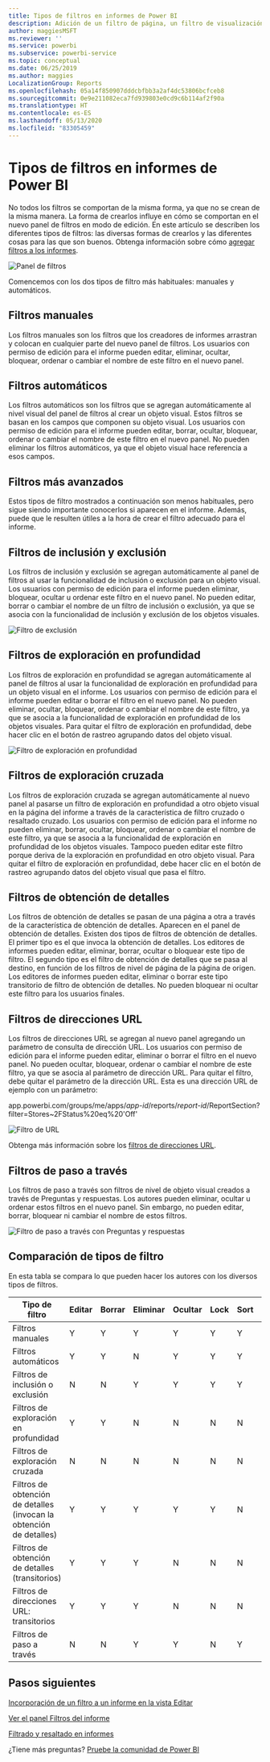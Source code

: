 ```yaml
---
title: Tipos de filtros en informes de Power BI
description: Adición de un filtro de página, un filtro de visualización o un filtro de informe a un informe en Power BI
author: maggiesMSFT
ms.reviewer: ''
ms.service: powerbi
ms.subservice: powerbi-service
ms.topic: conceptual
ms.date: 06/25/2019
ms.author: maggies
LocalizationGroup: Reports
ms.openlocfilehash: 05a14f850907dddcbfbb3a2af4dc53806bcfceb8
ms.sourcegitcommit: 0e9e211082eca7fd939803e0cd9c6b114af2f90a
ms.translationtype: HT
ms.contentlocale: es-ES
ms.lasthandoff: 05/13/2020
ms.locfileid: "83305459"
---
```

# <a name="types-of-filters-in-power-bi-reports"></a>Tipos de filtros en informes de Power BI

No todos los filtros se comportan de la misma forma, ya que no se crean de la misma manera. La forma de crearlos influye en cómo se comportan en el nuevo panel de filtros en modo de edición. En este artículo se describen los diferentes tipos de filtros: las diversas formas de crearlos y las diferentes cosas para las que son buenos. Obtenga información sobre cómo [agregar filtros a los informes](power-bi-report-add-filter.md). 

![Panel de filtros](media/power-bi-report-filter-types/power-bi-filter-pane.png)

Comencemos con los dos tipos de filtro más habituales: manuales y automáticos.

## <a name="manual-filters"></a>Filtros manuales 

Los filtros manuales son los filtros que los creadores de informes arrastran y colocan en cualquier parte del nuevo panel de filtros. Los usuarios con permiso de edición para el informe pueden editar, eliminar, ocultar, bloquear, ordenar o cambiar el nombre de este filtro en el nuevo panel.

## <a name="automatic-filters"></a>Filtros automáticos 

Los filtros automáticos son los filtros que se agregan automáticamente al nivel visual del panel de filtros al crear un objeto visual. Estos filtros se basan en los campos que componen su objeto visual. Los usuarios con permiso de edición para el informe pueden editar, borrar, ocultar, bloquear, ordenar o cambiar el nombre de este filtro en el nuevo panel. No pueden eliminar los filtros automáticos, ya que el objeto visual hace referencia a esos campos.

## <a name="more-advanced-filters"></a>Filtros más avanzados

Estos tipos de filtro mostrados a continuación son menos habituales, pero sigue siendo importante conocerlos si aparecen en el informe. Además, puede que le resulten útiles a la hora de crear el filtro adecuado para el informe.

## <a name="include-and-exclude-filters"></a>Filtros de inclusión y exclusión

Los filtros de inclusión y exclusión se agregan automáticamente al panel de filtros al usar la funcionalidad de inclusión o exclusión para un objeto visual. Los usuarios con permiso de edición para el informe pueden eliminar, bloquear, ocultar u ordenar este filtro en el nuevo panel. No pueden editar, borrar o cambiar el nombre de un filtro de inclusión o exclusión, ya que se asocia con la funcionalidad de inclusión y exclusión de los objetos visuales.

![Filtro de exclusión](media/power-bi-report-filter-types/power-bi-filters-exclude.png)

## <a name="drill-down-filters"></a>Filtros de exploración en profundidad

Los filtros de exploración en profundidad se agregan automáticamente al panel de filtros al usar la funcionalidad de exploración en profundidad para un objeto visual en el informe. Los usuarios con permiso de edición para el informe pueden editar o borrar el filtro en el nuevo panel. No pueden eliminar, ocultar, bloquear, ordenar o cambiar el nombre de este filtro, ya que se asocia a la funcionalidad de exploración en profundidad de los objetos visuales. Para quitar el filtro de exploración en profundidad, debe hacer clic en el botón de rastreo agrupando datos del objeto visual.

![Filtro de exploración en profundidad](media/power-bi-report-filter-types/power-bi-filters-drill-down.png)

## <a name="cross-drill-filters"></a>Filtros de exploración cruzada

Los filtros de exploración cruzada se agregan automáticamente al nuevo panel al pasarse un filtro de exploración en profundidad a otro objeto visual en la página del informe a través de la característica de filtro cruzado o resaltado cruzado. Los usuarios con permiso de edición para el informe no pueden eliminar, borrar, ocultar, bloquear, ordenar o cambiar el nombre de este filtro, ya que se asocia a la funcionalidad de exploración en profundidad de los objetos visuales. Tampoco pueden editar este filtro porque deriva de la exploración en profundidad en otro objeto visual. Para quitar el filtro de exploración en profundidad, debe hacer clic en el botón de rastreo agrupando datos del objeto visual que pasa el filtro.

## <a name="drillthrough-filters"></a>Filtros de obtención de detalles

Los filtros de obtención de detalles se pasan de una página a otra a través de la característica de obtención de detalles. Aparecen en el panel de obtención de detalles. Existen dos tipos de filtros de obtención de detalles. El primer tipo es el que invoca la obtención de detalles. Los editores de informes pueden editar, eliminar, borrar, ocultar o bloquear este tipo de filtro. El segundo tipo es el filtro de obtención de detalles que se pasa al destino, en función de los filtros de nivel de página de la página de origen. Los editores de informes pueden editar, eliminar o borrar este tipo transitorio de filtro de obtención de detalles. No pueden bloquear ni ocultar este filtro para los usuarios finales.

## <a name="url-filters"></a>Filtros de direcciones URL

Los filtros de direcciones URL se agregan al nuevo panel agregando un parámetro de consulta de dirección URL. Los usuarios con permiso de edición para el informe pueden editar, eliminar o borrar el filtro en el nuevo panel. No pueden ocultar, bloquear, ordenar o cambiar el nombre de este filtro, ya que se asocia al parámetro de dirección URL. Para quitar el filtro, debe quitar el parámetro de la dirección URL. Esta es una dirección URL de ejemplo con un parámetro:

app.powerbi.com/groups/me/apps/*app-id*/reports/*report-id*/ReportSection?filter=Stores~2FStatus%20eq%20'Off'

![Filtro de URL](media/power-bi-report-filter-types/power-bi-filter-url.png)

Obtenga más información sobre los [filtros de direcciones URL](../collaborate-share/service-url-filters.md).

## <a name="pass-through-filters"></a>Filtros de paso a través

Los filtros de paso a través son filtros de nivel de objeto visual creados a través de Preguntas y respuestas. Los autores pueden eliminar, ocultar u ordenar estos filtros en el nuevo panel. Sin embargo, no pueden editar, borrar, bloquear ni cambiar el nombre de estos filtros.

![Filtro de paso a través con Preguntas y respuestas](media/power-bi-report-filter-types/power-bi-filters-qna.png)

## <a name="comparing-filter-types"></a>Comparación de tipos de filtro

En esta tabla se compara lo que pueden hacer los autores con los diversos tipos de filtros.

| Tipo de filtro | Editar | Borrar | Eliminar | Ocultar | Lock | Sort | Cambiar nombre |
|----|----|----|----|----|----|----|----|
| Filtros manuales | Y | Y | Y | Y | Y | Y | Y |
| Filtros automáticos | Y | Y | N | Y | Y | Y | Y |
| Filtros de inclusión o exclusión | N | N | Y | Y | Y | Y | N |
| Filtros de exploración en profundidad | Y | Y | N | N | N | N | N |
| Filtros de exploración cruzada | N | N | N | N | N | N | N |
| Filtros de obtención de detalles (invocan la obtención de detalles) | Y | Y | Y | Y | Y | N | N |
| Filtros de obtención de detalles (transitorios) | Y | Y | Y | N | N | N | N |
| Filtros de direcciones URL: transitorios | Y | Y | Y | N | N | N | N |
| Filtros de paso a través | N | N | Y | Y | N | Y | N |



## <a name="next-steps"></a>Pasos siguientes

[Incorporación de un filtro a un informe en la vista Editar](power-bi-report-add-filter.md)

[Ver el panel Filtros del informe](../consumer/end-user-report-filter.md)

[Filtrado y resaltado en informes](power-bi-reports-filters-and-highlighting.md)

¿Tiene más preguntas? [Pruebe la comunidad de Power BI](https://community.powerbi.com/)
